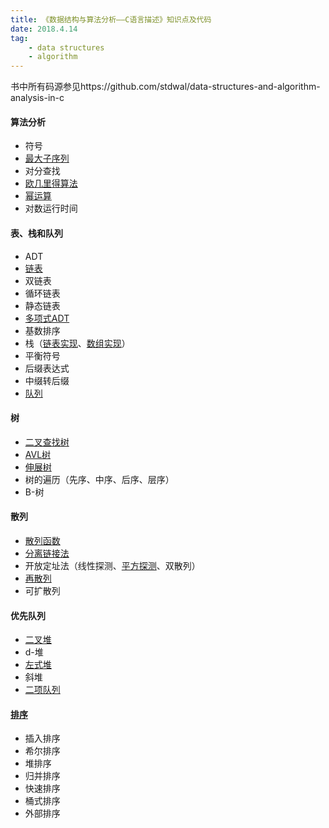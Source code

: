 ```yaml
---
title: 《数据结构与算法分析——C语言描述》知识点及代码
date: 2018.4.14
tag:
    - data structures
    - algorithm
---
```


书中所有码源参见https://github.com/stdwal/data-structures-and-algorithm-analysis-in-c

<!--more-->

#### 算法分析
* 符号
* [最大子序列](https://github.com/stdwal/data-structures-and-algorithm-analysis-in-c/blob/master/code/max_sum.c)
* 对分查找
* [欧几里得算法](https://github.com/stdwal/data-structures-and-algorithm-analysis-in-c/blob/master/code/fig2_10.c)
* [幂运算](https://github.com/stdwal/data-structures-and-algorithm-analysis-in-c/blob/master/code/fig2_11.c)
* 对数运行时间

#### 表、栈和队列
* ADT
* [链表](https://github.com/stdwal/data-structures-and-algorithm-analysis-in-c/blob/master/code/list.c)
* 双链表
* 循环链表
* 静态链表
* [多项式ADT](https://github.com/stdwal/data-structures-and-algorithm-analysis-in-c/blob/master/code/poly.c)
* 基数排序
* 栈（[链表实现](https://github.com/stdwal/data-structures-and-algorithm-analysis-in-c/blob/master/code/stackli.c)、[数组实现](https://github.com/stdwal/data-structures-and-algorithm-analysis-in-c/blob/master/code/stackar.c)）
* 平衡符号
* 后缀表达式
* 中缀转后缀
* [队列](https://github.com/stdwal/data-structures-and-algorithm-analysis-in-c/blob/master/code/queue.c)

#### 树
* [二叉查找树](https://github.com/stdwal/data-structures-and-algorithm-analysis-in-c/blob/master/code/tree.c)
* [AVL树](https://github.com/stdwal/data-structures-and-algorithm-analysis-in-c/blob/master/code/avltree.c)
* [伸展树](https://github.com/stdwal/data-structures-and-algorithm-analysis-in-c/blob/master/code/splay.c)
* 树的遍历（先序、中序、后序、层序）
* B-树

#### 散列
* [散列函数](https://github.com/stdwal/data-structures-and-algorithm-analysis-in-c/blob/master/code/hashfunc.c)
* [分离链接法](https://github.com/stdwal/data-structures-and-algorithm-analysis-in-c/blob/master/code/hashsep.c)
* 开放定址法（线性探测、[平方探测](https://github.com/stdwal/data-structures-and-algorithm-analysis-in-c/blob/master/code/hashquad.c)、双散列）
* [再散列](https://github.com/stdwal/data-structures-and-algorithm-analysis-in-c/blob/master/code/hashquad.c)
* 可扩散列

#### 优先队列
* [二叉堆](https://github.com/stdwal/data-structures-and-algorithm-analysis-in-c/blob/master/code/binheap.c)
* d-堆
* [左式堆](https://github.com/stdwal/data-structures-and-algorithm-analysis-in-c/blob/master/code/leftheap.c)
* 斜堆
* [二项队列](https://github.com/stdwal/data-structures-and-algorithm-analysis-in-c/blob/master/code/binomial.c)

#### [排序](https://github.com/stdwal/data-structures-and-algorithm-analysis-in-c/blob/master/code/sort.c)
* 插入排序
* 希尔排序
* 堆排序
* 归并排序
* 快速排序
* 桶式排序
* 外部排序

